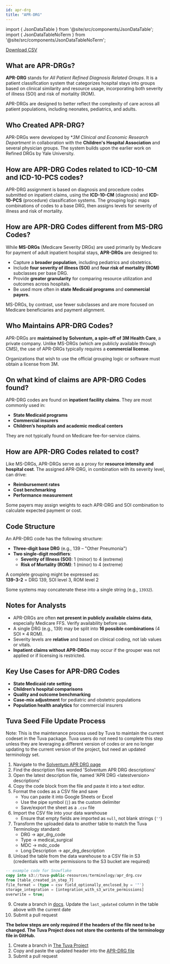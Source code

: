 ```yaml
---
id: apr-drg
title: "APR-DRG"
---
```


import { JsonDataTable } from '@site/src/components/JsonDataTable';
import { JsonDataTableNoTerm } from '@site/src/components/JsonDataTableNoTerm';

<JsonDataTable  jsonPath="nodes.seed\.the_tuva_project\.terminology__apr_drg.columns" />

<a href="https://tuva-public-resources.s3.amazonaws.com/versioned_terminology/latest/apr_drg.csv_0_0_0.csv.gz">Download CSV</a>

## What are APR-DRGs?

**APR-DRG** stands for *All Patient Refined Diagnosis Related Groups*. It is a patient classification system that categorizes hospital stays into groups based on clinical similarity and resource usage, incorporating both severity of illness (SOI) and risk of mortality (ROM).

APR-DRGs are designed to better reflect the complexity of care across all patient populations, including neonates, pediatrics, and adults.

## Who Created APR-DRG?

APR-DRGs were developed by **3M Clinical and Economic Research Department* in collaboration with the **Children's Hospital Association** and several physician groups. The system builds upon the earlier work on Refined DRGs by Yale University.

## How are APR-DRG Codes related to ICD-10-CM and ICD-10-PCS codes?

APR-DRG assignment is based on diagnosis and procedure codes submitted on inpatient claims, using the **ICD-10-CM** (diagnosis) and **ICD-10-PCS** (procedure) classification systems. The grouping logic maps combinations of codes to a base DRG, then assigns levels for severity of illness and risk of mortality.

## How are APR-DRG Codes different from MS-DRG Codes?

While **MS-DRGs** (Medicare Severity DRGs) are used primarily by Medicare for payment of adult inpatient hospital stays, **APR-DRGs** are designed to:

- Capture a **broader population**, including pediatrics and obstetrics.
- Include **four severity of illness (SOI)** and **four risk of mortality (ROM)** subclasses per base DRG.
- Provide **greater granularity** for comparing resource utilization and outcomes across hospitals.
- Be used more often in **state Medicaid programs** and **commercial payers**.

MS-DRGs, by contrast, use fewer subclasses and are more focused on Medicare beneficiaries and payment alignment.

## Who Maintains APR-DRG Codes?

APR-DRGs are **maintained by Solventum, a spin-off of 3M Health Care**, a private company. Unlike MS-DRGs (which are publicly available through CMS), the use of APR-DRGs typically requires a **commercial license**.

Organizations that wish to use the official grouping logic or software must obtain a license from 3M.

## On what kind of claims are APR-DRG Codes found?

APR-DRG codes are found on **inpatient facility claims**. They are most commonly used in:

- **State Medicaid programs**
- **Commercial insurers**
- **Children’s hospitals and academic medical centers**

They are not typically found on Medicare fee-for-service claims.

## How are APR-DRG Codes related to cost?

Like MS-DRGs, APR-DRGs serve as a proxy for **resource intensity and hospital cost**. The assigned APR-DRG, in combination with its severity level, can drive:

- **Reimbursement rates**
- **Cost benchmarking**
- **Performance measurement**

Some payers may assign weights to each APR-DRG and SOI combination to calculate expected payment or cost.

## Code Structure

An APR-DRG code has the following structure:

- **Three-digit base DRG** (e.g., 139 – "Other Pneumonia")
- **Two single-digit modifiers**:
  - **Severity of Illness (SOI)**: 1 (minor) to 4 (extreme)
  - **Risk of Mortality (ROM)**: 1 (minor) to 4 (extreme)

A complete grouping might be expressed as:  
**139-3-2** = DRG 139, SOI level 3, ROM level 2

Some systems may concatenate these into a single string (e.g., `13932`).

## Notes for Analysts

- APR-DRGs are often **not present in publicly available claims data**, especially Medicare FFS. Verify availability before use.
- A single DRG (e.g., 139) may be split into **16 possible combinations** (4 SOI × 4 ROM).
- Severity levels are **relative** and based on clinical coding, not lab values or vitals.
- **Inpatient claims without APR-DRGs** may occur if the grouper was not applied or if licensing is restricted.

## Key Use Cases for APR-DRG Codes

- **State Medicaid rate setting**
- **Children’s hospital comparisons**
- **Quality and outcome benchmarking**
- **Case-mix adjustment** for pediatric and obstetric populations
- **Population health analytics** for commercial insurers


## Tuva Seed File Update Process

Note: This is the maintenance process used by Tuva to maintain the current codeset in the Tuva package. Tuva users do not need to complete this step unless they are leveraging a different version of codes or are no longer updating to the current version of the project, but need an updated terminology set. 

1. Navigate to the [Solventum APR DRG page](https://www.solventum.com/en-us/home/h/f/b5005024009/)
2. Find the description files worded 'Solventum APR DRG descriptions'
3. Open the latest description file, named 'APR DRG &lt;latestversion&gt; descriptions'
4. Copy the code block from the file and paste it into a text editor.
5. Format the codes as a CSV file and save
    - You can paste it into Google Sheets or Excel
    - Use the pipe symbol (`|`) as the custom delimiter
    - Save/export the sheet as a `.csv` file
6. Import the CSV file into your data warehouse
    - Ensure that empty fields are imported as `null`, not blank strings (`''`)
7. Transform the uploaded data to another table to match the Tuva Terminology standard:
    - DRG → apr_drg_code
    - Type → medical_surgical
    - MDC → mdc_code
    - Long Description → apr_drg_description
8. Unload the table from the data warehouse to a CSV file in S3 (credentials with write permissions to the S3 bucket are required)
```sql
-- example code for Snowflake
copy into s3://tuva-public-resources/terminology/apr_drg.csv
from [table_created_in_step_7]
file_format = (type = csv field_optionally_enclosed_by = '"')
storage_integration = [integration_with_s3_write_permissions]
overwrite = true;
```
9. Create a branch in [docs](https://github.com/tuva-health/docs). Update the `last_updated` column in the table above with the current date
10. Submit a pull request

**The below steps are only required if the headers of the file need to be changed. The Tuva Project does not store the contents of the terminology file in GitHub.**

1. Create a branch in [The Tuva Project](https://github.com/tuva-health/tuva)
2. Copy and paste the updated header into the [APR-DRG file](https://github.com/tuva-health/tuva/blob/main/seeds/terminology/terminology__apr_drg.csv)
3. Submit a pull request
